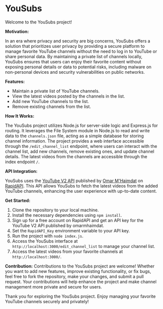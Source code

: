 # YouSubs

Welcome to the YouSubs project!

**Motivation:**

In an era where privacy and security are big concerns, YouSubs offers a solution that prioritizes user privacy by providing a secure platform to manage favorite YouTube channels without the need to log in to YouTube or share personal data. By maintaining a private list of channels locally, YouSubs ensures that users can enjoy their favorite content without exposing personal details or data to potential risks, including malware on non-personal devices and security vulnerabilities on public networks.

**Features:**

- Maintain a private list of YouTube channels.
- View the latest videos posted by the channels in the list.
- Add new YouTube channels to the list.
- Remove existing channels from the list.

**How It Works:**

The YouSubs project utilizes Node.js for server-side logic and Express.js for routing. It leverages the File System module in Node.js to read and write data to the `channels.json` file, acting as a simple database for storing channel information. The project provides a web interface accessible through the `/edit_channel_list` endpoint, where users can interact with the channel list, add new channels, remove existing ones, and update channel details. The latest videos from the channels are accessible through the index endpoint `/`.

**API Integration:**

YouSubs uses the [YouTube V2 API](https://rapidapi.com/omarmhaimdat/api/youtube-v2 "YouTube V2 API on RapidAPI") published by [Omar M'Haimdat](https://rapidapi.com/user/omarmhaimdat "Omar Mhaimdat on RapidAPI") on [RapidAPI](https://rapidapi.com "RapidAPI"). This API allows YouSubs to fetch the latest videos from the added YouTube channels, enhancing the user experience with up-to-date content.

**Get Started:**

1. Clone the repository to your local machine.
2. Install the necessary dependencies using `npm install`.
3. Sign up for a free account on RapidAPI and get an API key for the YouTube V2 API published by omarmhaimdat.
4. Set the `RapidAPI_Key` environment variable to your API key.
5. Run the project with `node index.js`.
6. Access the YouSubs interface at `http://localhost:3000/edit_channel_list` to manage your channel list.
7. Access the latest videos from your favorite channels at `http://localhost:3000/`.

**Contribution:**
Contributions to the YouSubs project are welcome! Whether you want to add new features, improve existing functionality, or fix bugs, feel free to fork the repository, make your changes, and submit a pull request. Your contributions will help enhance the project and make channel management more private and secure for users.

Thank you for exploring the YouSubs project. Enjoy managing your favorite YouTube channels securely and privately!
